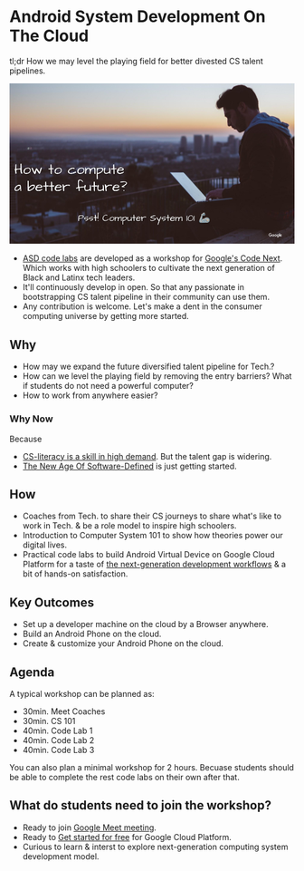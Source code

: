 # Android System Development On The Cloud
tl;dr How we may level the playing field for better divested CS talent pipelines.

![Compute A Better Future](https://raw.githubusercontent.com/Alwin-Lin/asd-codelabs/main/res/computeAFuture.png)

- [ASD code labs](codelabs.md) are developed as a workshop for
[Google's Code Next](https://codenext.withgoogle.com/). Which works with
high schoolers to cultivate the next generation of Black and Latinx tech leaders.
- It'll continuously develop in open. So that any passionate in bootstrapping CS talent
pipeline in their community can use them.
- Any contribution is welcome. Let's make a dent in the consumer computing universe by getting more started.

## Why
- How may we expand the future diversified talent pipeline for Tech.?
- How can we level the playing field by removing the entry barriers? What if students do not need a powerful computer?
- How to work from anywhere easier?

### Why Now
Because
- [CS-literacy is a skill in high demand](https://samlin001.medium.com/stay-open-push-forward-a64ef27c91f0).
But the talent gap is widering.
- [The New Age Of Software-Defined](https://samlin001.medium.com/the-new-age-of-software-defined-2ae97c6d3281)
is just getting started.

## How
- Coaches from Tech. to share their CS journeys to share what's like to work in
Tech. & be a role model to inspire high schoolers.
- Introduction to Computer System 101 to show how theories power our digital lives.
- Practical code labs to build Android Virtual Device on Google Cloud Platform
for a taste of [the next-generation development workflows](https://medium.com/geekculture/wwdc21-minority-report-ac4b531a0035)
& a bit of hands-on satisfaction.

## Key Outcomes
- Set up a developer machine on the cloud by a Browser anywhere.
- Build an Android Phone on the cloud.
- Create & customize your Android Phone on the cloud.

## Agenda
A typical workshop can be planned as:
- 30min. Meet Coaches
- 30min. CS 101
- 40min. Code Lab 1
- 40min. Code Lab 2
- 40min. Code Lab 3

You can also plan a minimal workshop for 2 hours. Becuase students should be
able to complete the rest code labs on their own after that.

## What do students need to join the workshop?
- Ready to join [Google Meet meeting](https://apps.google.com/meet/).
- Ready to [Get started for free](https://cloud.google.com/pricing) for Google
Cloud Platform.
- Curious to learn & interst to explore next-generation computing system
development model.
